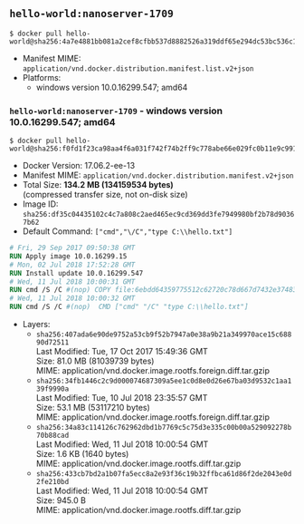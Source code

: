 ## `hello-world:nanoserver-1709`

```console
$ docker pull hello-world@sha256:4a7e4881bb081a2cef8cfbb537d8882526a319ddf65e294dc53bc536c161a2bd
```

-	Manifest MIME: `application/vnd.docker.distribution.manifest.list.v2+json`
-	Platforms:
	-	windows version 10.0.16299.547; amd64

### `hello-world:nanoserver-1709` - windows version 10.0.16299.547; amd64

```console
$ docker pull hello-world@sha256:f0fd1f23ca98aa4f6a031f742f74b2ff9c778abe66e029fc0b11e9c9918380b1
```

-	Docker Version: 17.06.2-ee-13
-	Manifest MIME: `application/vnd.docker.distribution.manifest.v2+json`
-	Total Size: **134.2 MB (134159534 bytes)**  
	(compressed transfer size, not on-disk size)
-	Image ID: `sha256:df35c04435102c4c7a808c2aed465ec9cd369dd3fe7949980bf2b78d90367b62`
-	Default Command: `["cmd","\/C","type C:\\hello.txt"]`

```dockerfile
# Fri, 29 Sep 2017 09:50:38 GMT
RUN Apply image 10.0.16299.15
# Mon, 02 Jul 2018 17:52:28 GMT
RUN Install update 10.0.16299.547
# Wed, 11 Jul 2018 10:00:31 GMT
RUN cmd /S /C #(nop) COPY file:6ebdd64359775512c62720c78d667d7432e3748318839ec104672b361db90378 in C: 
# Wed, 11 Jul 2018 10:00:32 GMT
RUN cmd /S /C #(nop)  CMD ["cmd" "/C" "type C:\\hello.txt"]
```

-	Layers:
	-	`sha256:407ada6e90de9752a53cb9f52b7947a0e38a9b21a349970ace15c68890d72511`  
		Last Modified: Tue, 17 Oct 2017 15:49:36 GMT  
		Size: 81.0 MB (81039739 bytes)  
		MIME: application/vnd.docker.image.rootfs.foreign.diff.tar.gzip
	-	`sha256:34fb1446c2c9d000074687309a5ee1c0d8e0d26e67ba03d9532c1aa139f9990a`  
		Last Modified: Tue, 10 Jul 2018 23:35:57 GMT  
		Size: 53.1 MB (53117210 bytes)  
		MIME: application/vnd.docker.image.rootfs.foreign.diff.tar.gzip
	-	`sha256:34a83c114126c762962dbd1b7769c5c75d3e335c00b00a529092278b70b88cad`  
		Last Modified: Wed, 11 Jul 2018 10:00:54 GMT  
		Size: 1.6 KB (1640 bytes)  
		MIME: application/vnd.docker.image.rootfs.diff.tar.gzip
	-	`sha256:433cb7bd2a1b07fa5ecc8a2e93f36c19b32ffbca61d86f2de2043e0d2fe210bd`  
		Last Modified: Wed, 11 Jul 2018 10:00:54 GMT  
		Size: 945.0 B  
		MIME: application/vnd.docker.image.rootfs.diff.tar.gzip
